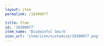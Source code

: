 ```yaml
---
layout: item
permalink: /10300077

title: Item
id: '10300077'
item_name: 'Disdainful Smirk'
icon_url: 'item/icon/customize/10300077.png'
---
```

